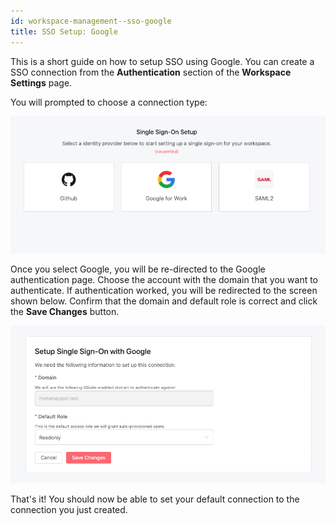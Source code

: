 ```yaml
---
id: workspace-management--sso-google
title: SSO Setup: Google
---
```


This is a short guide on how to setup SSO using Google. You can create a SSO connection from the **Authentication** section of the **Workspace Settings** page.

You will prompted to choose a connection type:

![sso-setup-prompt](/img/guides/sso-setup-prompt.png)

Once you select Google, you will be re-directed to the Google authentication page. Choose the account with the domain that you want to authenticate. If authentication worked, you will be redirected to the screen shown below. Confirm that the domain and default role is correct and click the **Save Changes** button.

![sso-setup-google](/img/guides/sso-setup-google.png)

That's it! You should now be able to set your default connection to the connection you just created.

